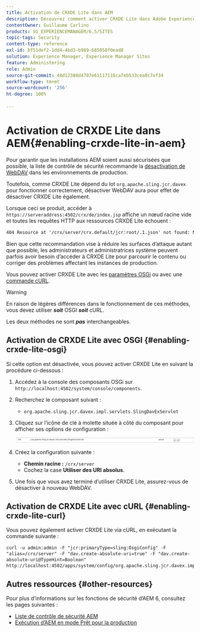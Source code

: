 ```yaml
---
title: Activation de CRXDE Lite dans AEM
description: Découvrez comment activer CRXDE Lite dans Adobe Experience Manager.
contentOwner: Guillaume Carlino
products: SG_EXPERIENCEMANAGER/6.5/SITES
topic-tags: Security
content-type: reference
exl-id: bf51def2-1dd4-4bd3-b989-685058f0ead8
solution: Experience Manager, Experience Manager Sites
feature: Administering
role: Admin
source-git-commit: 48d12388d4707e61117116ca7eb533cea8c7ef34
workflow-type: tm+mt
source-wordcount: '256'
ht-degree: 100%

---
```


# Activation de CRXDE Lite dans AEM{#enabling-crxde-lite-in-aem}

Pour garantir que les installations AEM soient aussi sécurisées que possible, la liste de contrôle de sécurité recommande la [désactivation de WebDAV](/help/sites-administering/security-checklist.md#disable-webdav) dans les environnements de production.

Toutefois, comme CRXDE Lite dépend du lot `org.apache.sling.jcr.davex` pour fonctionner correctement, désactiver WebDAV aura pour effet de désactiver CRXDE Lite également.

Lorsque ceci se produit, accéder à `https://serveraddress:4502/crx/de/index.jsp` affiche un nœud racine vide et toutes les requêtes HTTP aux ressources CRXDE Lite échouent :

```xml
404 Resource at '/crx/server/crx.default/jcr:root/.1.json' not found: No resource found
```

Bien que cette recommandation vise à réduire les surfaces d’attaque autant que possible, les administrateurs et administratrices système peuvent parfois avoir besoin d’accéder à CRXDE Lite pour parcourir le contenu ou corriger des problèmes affectant les instances de production.

Vous pouvez activer CRXDE Lite avec les [paramètres OSGi](#enabling-crxde-lite-osgi) ou avec une [commande cURL](#enabling-crxde-lite-curl).

>[!WARNING]
>
>En raison de légères différences dans le fonctionnement de ces méthodes, vous devez utiliser ***soit*** OSGI ***soit*** cURL.
>
>Les deux méthodes ne sont ***pas*** interchangeables.

## Activation de CRXDE Lite avec OSGI {#enabling-crxde-lite-osgi}

Si cette option est désactivée, vous pouvez activer CRXDE Lite en suivant la procédure ci-dessous :

1. Accédez à la console des composants OSGi sur `http://localhost:4502/system/console/components`.
1. Recherchez le composant suivant :

   * `org.apache.sling.jcr.davex.impl.servlets.SlingDavExServlet`

1. Cliquez sur l’icône de clé à molette située à côté du composant pour afficher ses options de configuration :

   ![chlimage_1-80](assets/chlimage_1-80a.png)

1. Créez la configuration suivante :

   * **Chemin racine :** `/crx/server`
   * Cochez la case **Utiliser des URI absolus**.

1. Une fois que vous avez terminé d’utiliser CRXDE Lite, assurez-vous de désactiver à nouveau WebDAV.

## Activation de CRXDE Lite avec cURL {#enabling-crxde-lite-curl}

Vous pouvez également activer CRXDE Lite via cURL, en exécutant la commande suivante :

```shell
curl -u admin:admin -F "jcr:primaryType=sling:OsgiConfig" -F "alias=/crx/server" -F "dav.create-absolute-uri=true" -F "dav.create-absolute-uri@TypeHint=Boolean" http://localhost:4502/apps/system/config/org.apache.sling.jcr.davex.impl.servlets.SlingDavExServlet
```

## Autres ressources {#other-resources}

Pour plus d’informations sur les fonctions de sécurité d’AEM 6, consultez les pages suivantes :

* [Liste de contrôle de sécurité AEM](/help/sites-administering/security-checklist.md)
* [Exécution d’AEM en mode Prêt pour la production](/help/sites-administering/production-ready.md)
